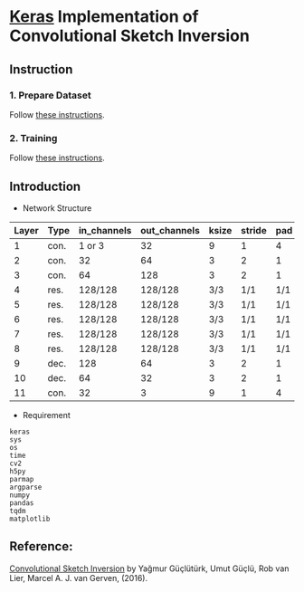 # [Keras](https://keras.io/) Implementation of Convolutional Sketch Inversion

## Instruction
### 1. Prepare Dataset
Follow [these instructions](https://github.com/TengdaHan/Convolutional_Sketch_Inversion/tree/master/src/data).

### 2. Training
Follow [these instructions](https://github.com/TengdaHan/Convolutional_Sketch_Inversion/tree/master/src).

## Introduction
* Network Structure

Layer|Type|in_channels|out_channels|ksize|stride|pad|normalization|activation
---|---|---|---|---|---|---|---|---
1|con.|1 or 3|32|9|1|4|BN|ReLU
2|con.|32|64|3|2|1|BN|ReLU
3|con.|64|128|3|2|1|BN|ReLU
4|res.|128/128|128/128|3/3|1/1|1/1|BN/BN|ReLU
5|res.|128/128|128/128|3/3|1/1|1/1|BN/BN|ReLU/+x
6|res.|128/128|128/128|3/3|1/1|1/1|BN/BN|ReLU/+x
7|res.|128/128|128/128|3/3|1/1|1/1|BN/BN|ReLU/+x
8|res.|128/128|128/128|3/3|1/1|1/1|BN/BN|ReLU/+x
9|dec.|128|64|3|2|1|BN|ReLU
10|dec.|64|32|3|2|1|BN|ReLU
11|con.|32|3|9|1|4|BN|tanh

* Requirement
```
keras
sys
os
time
cv2
h5py
parmap
argparse
numpy
pandas
tqdm
matplotlib
```

## Reference: 
[Convolutional Sketch Inversion](https://arxiv.org/abs/1606.03073) by Yağmur Güçlütürk, Umut Güçlü, Rob van Lier, Marcel A. J. van Gerven, (2016).
